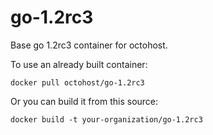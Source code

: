 go-1.2rc3
=========

Base go 1.2rc3 container for octohost.

To use an already built container:

`docker pull octohost/go-1.2rc3`

Or you can build it from this source:

`docker build -t your-organization/go-1.2rc3`
